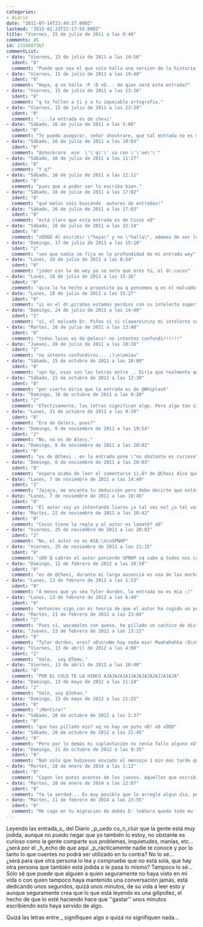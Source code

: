 ```yaml
---
categories:
- diario
date: "2011-07-14T23:49:27.000Z"
lastmod: "2015-02-23T22:17:55.000Z"
title: "Viernes, 15 de julio de 2011 a las 0:49"
comments: 45
id: 1310687367
commentList:
- date: "Viernes, 15 de julio de 2011 a las 14:56"
  ident: "0"
  comment: "Puede que sea el que solo halla una version de la historia, de forma que siempre este a favor del que la escribe. Todos somos mas bien cobardes."
- date: "Viernes, 15 de julio de 2011 a las 19:40"
  ident: "0"
  comment: "Haya, q no halla :P :D xD... de qien será esta entrada?"
- date: "Viernes, 15 de julio de 2011 a las 23:36"
  ident: "0"
  comment: "q te follen a ti y a tu impecable ortografía."
- date: "Viernes, 15 de julio de 2011 a las 23:39"
  ident: "0"
  comment: "....la entrada es de chevi"
- date: "Sábado, 16 de julio de 2011 a las 5:09"
  ident: "0"
  comment: "Te puedo asegurar, señor shockrare, que tal entrada no es mia"
- date: "Sábado, 16 de julio de 2011 a las 10:03"
  ident: "0"
  comment: "@shockrare  ese  \'\'q\'\' va con \'\'ue\'\'"
- date: "Sábado, 16 de julio de 2011 a las 11:27"
  ident: "0"
  comment: "Y q?"
- date: "Sábado, 16 de julio de 2011 a las 12:11"
  ident: "0"
  comment: "pues que a poder ser lo escriba bien."
- date: "Sábado, 16 de julio de 2011 a las 17:02"
  ident: "0"
  comment: "qué malos sois buscando  autores de entradas!"
- date: "Sábado, 16 de julio de 2011 a las 17:03"
  ident: "0"
  comment: "está claro que esta entrada es de Cocos xD"
- date: "Sábado, 16 de julio de 2011 a las 22:14"
  ident: "0"
  comment: "xDDDD Al escribir \"haya\" y no \"halla\", ademas de ser lo correcto, ahorras una letra, al escribir \"q\" no usas letras incorrectas, sino q usas menos, economia lingüística se le llama a eso xD"
- date: "Domingo, 17 de julio de 2011 a las 15:18"
  ident: "2"
  comment: "veo que nadie se fija en la profundidad de mi entrada wey"
- date: "Lunes, 18 de julio de 2011 a las 8:54"
  ident: "0"
  comment: "joder con lo de wey ya se nota que eres tú, el dr.cocos"
- date: "Lunes, 18 de julio de 2011 a las 15:26"
  ident: "0"
  comment: "qiza lo ha hecho a proposito pa q pensemos q es el malvado cocos y sea el dr. piñas..."
- date: "Lunes, 18 de julio de 2011 a las 15:27"
  ident: "0"
  comment: "si es el dr.pirañas estamos perdios con su intelecto superior."
- date: "Domingo, 24 de julio de 2011 a las 14:40"
  ident: "2"
  comment: "sí, el malvado Dr. Piñas sí sí claaaro\n\ny mi intelecto superior....\n\ntodos locos"
- date: "Martes, 26 de julio de 2011 a las 13:40"
  ident: "0"
  comment: "todos locos es de @alecs! no intentes confundir!!!!!"
- date: "Jueves, 28 de julio de 2011 a las 18:28"
  ident: "2"
  comment: "no intento confundiros... ;)\n\nmiau"
- date: "Sábado, 15 de octubre de 2011 a las 10:09"
  ident: "0"
  comment: "spn hp, esas son las letras entre _. Diria que realmente quieren decir algo, ya que si solo estuvieran para confundir, habria mantenido esto a lo largo de toda la entrada, pero solo esta en esas 5, que ademas estan al principio. o tal vez el autor queria justamente que pensase esto?"
- date: "Sábado, 15 de octubre de 2011 a las 12:30"
  ident: "0"
  comment: "por cierto diria que la entrada es de @Whiplash"
- date: "Domingo, 16 de octubre de 2011 a las 0:20"
  ident: "2"
  comment: "Efectivamente, las letras significan algo. Pero algo tan simple que ya no vale la pena que busques el significado.\n\nPor cierto, la entrada no es de Whiplash sino mía."
- date: "Lunes, 31 de octubre de 2011 a las 9:39"
  ident: "0"
  comment: "Era de @alecs, pues?"
- date: "Domingo, 6 de noviembre de 2011 a las 19:54"
  ident: "2"
  comment: "No, no es de Alecs."
- date: "Domingo, 6 de noviembre de 2011 a las 20:02"
  ident: "0"
  comment: "es de @Chevi , en la entrada pone \"no obstante es curioso\"... \"es curioso\"!"
- date: "Domingo, 6 de noviembre de 2011 a las 20:03"
  ident: "0"
  comment: "espera acabo de leer el comentario 1í‚Âº de @Chevi dice que no es suya, y encima el autor de la entrada utiliza los ;)...\nel autor es un monstruo inexistente que se ha formado juntando un pedazo de cada una de nuestras conciencias!!!"
- date: "Lunes, 7 de noviembre de 2011 a las 14:49"
  ident: "2"
  comment: "Jajaja, me encanta tu deducción pero debo decirte que estás errado."
- date: "Lunes, 7 de noviembre de 2011 a las 18:45"
  ident: "0"
  comment: "El autor soy yo intentando liaros ¿o tal vez no? ¿o tal vez sí? ¿o tal vez cocos tenga la regla?"
- date: "Martes, 22 de noviembre de 2011 a las 18:42"
  ident: "0"
  comment: "Cocos tiene la regla y al autor es lamaté? xD"
- date: "Viernes, 25 de noviembre de 2011 a las 20:03"
  ident: "2"
  comment: "No, el autor no es #18.\n\nSPNHP"
- date: "Viernes, 25 de noviembre de 2011 a las 21:15"
  ident: "0"
  comment: "xDD Q cabrón el autor poniendo SPNHP xq sabe q todos nos calentaremos la cabeza... pues lo ignoro, ya leeré las observaciones de otros xD"
- date: "Domingo, 12 de febrero de 2012 a las 20:58"
  ident: "0"
  comment: "es de @Chevi, durante mi larga ausencia es una de las muchas cosas que he descubierto..."
- date: "Lunes, 13 de febrero de 2012 a las 1:53"
  ident: "0"
  comment: "A menos que yo sea Tyler durden, la entrada no es mia ;)"
- date: "Lunes, 13 de febrero de 2012 a las 6:40"
  ident: "0"
  comment: "entonces sigo con mi teoria de que el autor ha cogido un pedazo de cada clasico xd"
- date: "Martes, 21 de febrero de 2012 a las 23:04"
  ident: "2"
  comment: "Pues sí, wacamoles con queso, he pillado un cachico de distintos usuarios. ;)\nmiau"
- date: "Jueves, 23 de febrero de 2012 a las 13:21"
  ident: "0"
  comment: "Tyler durden, eres? xD\n\nNo hay nada mio! Muahahahha :D\nSoy inimitable e.e"
- date: "Viernes, 13 de abril de 2012 a las 4:08"
  ident: "2"
  comment: "Vale,  soy @Temu."
- date: "Viernes, 13 de abril de 2012 a las 10:40"
  ident: "0"
  comment: "POR EL CULO TE LA HINCO AJAJAJAJAJJAJAJAJAJAJJAJAJA"
- date: "Domingo, 13 de mayo de 2012 a las 21:24"
  ident: "2"
  comment: "Vale, soy @Johan."
- date: "Domingo, 13 de mayo de 2012 a las 21:25"
  ident: "0"
  comment: "¡Mentira!"
- date: "Sábado, 20 de octubre de 2012 a las 2:37"
  ident: "0"
  comment: "que has pillado mio? xq no hay un puto xD! xD xDDD"
- date: "Sábado, 20 de octubre de 2012 a las 21:45"
  ident: "0"
  comment: "Pero por lo demás mi suplantación no tenía fallo alguno xD"
- date: "Domingo, 21 de octubre de 2012 a las 9:35"
  ident: "0"
  comment: "Nah solo que hubieses enviado el mensaje 1 min mas tarde que el autor ¡\'\'como no has engañado\'\'!"
- date: "Martes, 28 de enero de 2014 a las 1:12"
  ident: "0"
  comment: "Cagon los putos acentos de los juevos. Aquellos que escribieron sin por razones varias... en serio, son los únicos que se leen con facilidad ahora, los otros tienes que pensar qué vocal acentuada sería D: xD"
- date: "Martes, 28 de enero de 2014 a las 12:07"
  ident: "0"
  comment: "Ya la verdad... Es muy posible que lo arregle algun dia, pero es que es un proceso extremadamente aburrido y lleva mucho tiempo.\n\nEl dia que haga una migracion de base de datos sin tener que corregir ningun problema de juego de caracteres..."
- date: "Martes, 11 de febrero de 2014 a las 23:55"
  ident: "0"
  comment: "Me cago en tu migracion de debés D: \nAhora queda todo mu feo y esque encima quien no trató en su dia de escribir bien es quien ahora está mejor escrito..."
---
```


Leyendo las entrada_s_ del Diario _p_uedo co_n_cluir que la gente está muy jodida, aunque no puedo negar que yo también lo estoy, no obstante es curioso como la gente comparte sus problemas, inquietudes, manías, etc... ¿será por el _h_echo de que aquí _p_rácticamente nadie te conoce y por lo tanto lo que cuentes no podrá ser utilizado en tu contra? No lo sé...   
¿será para que otra persona lo lea y compruebe que no está sola, que hay otra persona que también está jodida o le pasa lo mismo? Tampoco lo sé... Sólo sé que puede que alguien a quien seguramente no haya visto en mi vida o con quien tampoco haya mantenido una conversación jamás, está dedicando unos segundos, quizá unos minutos, de su vida a leer esto y aunque seguramente crea que lo que está leyendo es una gilipollez, el hecho de que lo esté haciendo hace que \'\'gastar\'\' unos minutos escribiendo esto haya servido de algo.  
  
Quizá las letras entre _ signifiquen algo o quizá no signifiquen nada...